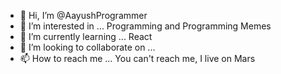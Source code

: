 - 👋 Hi, I’m @AayushProgrammer
- 👀 I’m interested in ... Programming and Programming Memes
- 🌱 I’m currently learning ... React
- 💞️ I’m looking to collaborate on ... 
- 📫 How to reach me ... You can't reach me, I live on Mars

